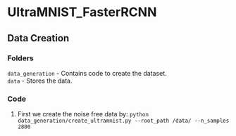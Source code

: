 # UltraMNIST_FasterRCNN

## Data Creation
### Folders
`data_generation` - Contains code to create the dataset. \
`data` - Stores the data. 

### Code
1. First we create the noise free data by:
    `python data_generation/create_ultramnist.py --root_path /data/ --n_samples 2800`
